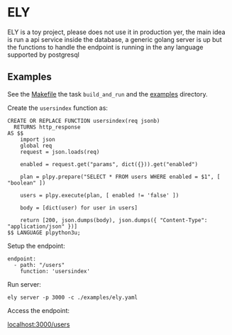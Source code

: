 # ELY

ELY is a toy project, please does not use it in production yer, the main idea is run a api service inside the database, a generic golang server is up but the functions to handle the endpoint is running in the any language supported by postgresql

## Examples

See the [Makefile](Makefile) the task `build_and_run` and the [examples](examples/) directory.

Create the `usersindex` function as:

```
CREATE OR REPLACE FUNCTION usersindex(req jsonb)
  RETURNS http_response
AS $$
    import json
    global req
    request = json.loads(req)

    enabled = request.get("params", dict({})).get("enabled")

    plan = plpy.prepare("SELECT * FROM users WHERE enabled = $1", [ "boolean" ])

    users = plpy.execute(plan, [ enabled != 'false' ])

    body = [dict(user) for user in users]

    return [200, json.dumps(body), json.dumps({ "Content-Type": "application/json" })]
$$ LANGUAGE plpython3u;
```

Setup the endpoint:

```
endpoint:
  - path: "/users"
    function: 'usersindex'
````

Run server:

```
ely server -p 3000 -c ./examples/ely.yaml
```

Access the endpoint:

[localhost:3000/users](http://localhost:3000/users)
